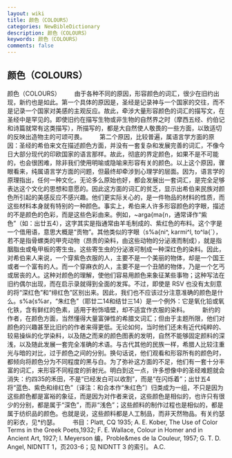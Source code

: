 ```yaml
---
layout: wiki
title: 颜色（COLOURS）
categories: NewBibleDictionary
description: 颜色（COLOURS）
keywords: 颜色（COLOURS）
comments: false
---
```


## 颜色（COLOURS）



颜色（COLOURS）
　　由于各种不同的原因，形容颜色的词汇，很少在旧约出现，新约也是如此。第一个具体的原因是，圣经是记录神与一个国家的交往，而不是记录一个国家对美感的主观反应。故此，牵涉大量形容颜色的词汇的描写文，在圣经中是罕见的。即使旧约在描写生物或非生物的自然界之时（摩西五经、约伯记和诗篇就常有这类描写），所描写的，都是大自然使人敬畏的一些方面，以致适切的反映出造物主的可颂可畏。
　　第二个原因，比较普遍，属语言学方面的原因：圣经的希伯来文在描述颜色方面，并没有一套复杂和发展完善的词汇，不像今日大部分现代的印欧国家的语言那样。故此，彻底的界定颜色，如果不是不可能的，也会很困难，除非我们使用明喻或隐喻来形容有关的颜色。以上这个原因，骤眼看来，纯属语言学方面的问题，但最终却牵涉到心理学的层面。因为，语言学的原理指出，任何一种文化，无论多么原始也好，都会发展出一套词汇，是完全足够表达这个文化的思想和意愿的。因此这方面的词汇的贫乏，显示出希伯来民族对颜色所引起的美感反应不感兴趣。他们更实际关心的，是一件物品的材料的性质，而这些材料本身就有特别的一种颜色。事实上，希伯来人许多形容颜色的字眼，描述的不是颜色的色彩，而是这些色彩由来。例如，~arga{ma{n，通常译作“紫色”（如：出廿五4），这字其实是指通常由羊毛制成的、紫红色的布料。这个字是一个借用语，意思大概是“贡物”。其他类似的字眼（s%a{ni^, karmi^l, to^la{`），若不是指骨螺类的甲壳动物（昂贵的染料，由这些动物的分泌液而制成），就是指胭脂虫或龟甲板的寄生虫。这些寄生虫的分泌液可制成一种深红色的染料。因此，对希伯来人来说，一个穿紫色衣服的人，主要不是一个美丽的物体，却是一个国王或者一个富有的人。而一个穿麻衣的人，主要不是一个丑陋的物体，乃是一个乞丐或居丧的人。这种对颜色的理解，使他们容易用颜色来象征某些事物；这种写法在旧约偶尔出现，而在启示录就得到全面的发挥。不过，即使是 RSV 也没有太刻意的将“深红色”和“绯红色”区别出来。因此，我们也不应该过分注意准确的颜色是什么。s%a{s%ar，“朱红色”（耶廿二14和结廿三14）是一个例外：它是氧化铅或氧化铁，含有鲜红的色素，适用于粉饰墙壁，却不适宜作衣服的染料。
　　新约的作者，在颜色方面，当然懂得大量富弹性的希腊文词汇；但由于主题所限，他们对颜色的兴趣甚至比旧约的作者来得更低。无论如何，当时他们还未有近代纯粹的、较易操纵的化学染料，以及随之而来的颜色图表的发明，自然不能够固定颜料的深浅，以及随此发展一套完全准确的术语。与古代其他的民族一样，希腊人比较注重光与暗的对比，过于颜色之间的分别。换句话说，他们观看和形容所有的颜色时，都倾向将颜色分为不同程度的黑与白。为了弥补这方面的不足，他们有一套十分丰富的词汇，来形容不同程度的折射光。明白到这一点，许多想像中的圣经难题就会消失：约四35的禾田，不是“已经发白可以收割”，而是“在闪烁着”；出廿五4将“蓝色、紫色和绯红色”〔译注：和合本作“朱红色”〕归类成为一组，不只是因为这些颜色都是富裕的象征，而是因为对作者来说，这些颜色是相似的，也许只有很少的分别，都是属于“深色”，而非“浅色”；这些颜料的制作过程也是相似的，都是属于纺织品的颜色。也就是说，这些颜料都是人工制品，而非天然物品。有关约瑟的彩衣，见*约瑟。
　　书目：Platt, CQ 1935; A. E. Kober, The Use
of Color Terms in the Greek Poets,1932; F. E. Wallace, Colour in Homer and in Ancient Art, 1927; I. Meyerson 编，Proble&mes de la Couleur, 1957; G. T. D. Angel, NIDNTT 1，页203-6；见 NIDNTT 3 的索引。
A.C.



